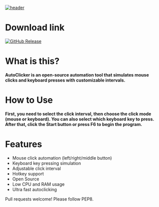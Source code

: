 
[![header](https://capsule-render.vercel.app/api?type=rounded&height=150&color=gradient&text=AutoClicker&fontColor=FFFFFF&animation=fadeIn&fontAlignY=65)](https://github.com/ItzAzee/AutoClicker)

# Download link

[![GitHub Release](https://img.shields.io/github/v/release/ItzAzee/AutoClicker?style=for-the-badge&label=Download+for+windows&color=blue)](https://github.com/ItzAzee/AutoClicker/releases/download/v1.0.0/Autoclicker.exe)

# What is this?

**AutoClicker is an open-source automation tool that simulates mouse clicks and keyboard presses with customizable intervals.**

# How to Use

**First, you need to select the click interval, then choose the click mode (mouse or keyboard). You can also select which keyboard key to press. After that, click the Start button or press F6 to begin the program.**

# Features

- Mouse click automation (left/right/middle button)
- ️Keyboard key pressing simulation 
- Adjustable click interval
- Hotkey support
- Open Source
- Low CPU and RAM usage
- Ultra fast autoclicking

Pull requests welcome! Please follow PEP8.
